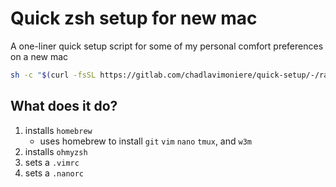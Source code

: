 # Quick zsh setup for new mac

A one-liner quick setup script for some of my personal comfort preferences on a new mac

```sh
sh -c "$(curl -fsSL https://gitlab.com/chadlavimoniere/quick-setup/-/raw/main/setup.sh)"
```

## What does it do?

1. installs `homebrew`
    - uses homebrew to install `git` `vim` `nano` `tmux`, and `w3m`
1. installs `ohmyzsh`
1. sets a `.vimrc`
1. sets a `.nanorc`
